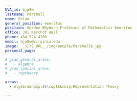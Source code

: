 ```yaml
---
UVA_id: bjp8w
lastname: Parshall
name: Brian
general_position: emeritus
position: Gordon Whyburn Professor of Mathematics Emeritus
office: 301 Kerchof Hall
phone: 434-924-4100
email: bjp8w@virginia.edu
image: __SITE_URL__/img/people/ParshallB.jpg
personal_page:

# grad_general_areas:
#   - algebra
# grad_special_areas:
#   - reptheory

areas:
  - Algebra&nbsp;$$\cup$$&nbsp;Representation Theory

---
```

